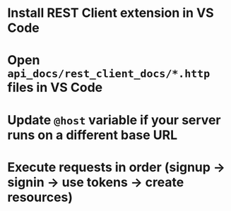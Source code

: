 <!-- How to use rest_client_docs -->

# Install REST Client extension in VS Code

# Open `api_docs/rest_client_docs/*.http` files in VS Code

# Update `@host` variable if your server runs on a different base URL

# Execute requests in order (signup -> signin -> use tokens -> create resources)
